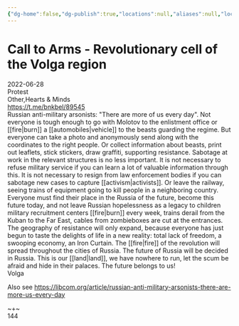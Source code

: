 ```yaml
---
{"dg-home":false,"dg-publish":true,"locations":null,"aliases":null,"location":null,"title":"Call to Arms - Revolutionary cell of the Volga region","tag":null,"date":null,"permalink":"/call-to-arms-revolutionary-cell-of-the-volga-region/","dgHomeLink":true,"dgPassFrontmatter":true}
---
```



# Call to Arms - Revolutionary cell of the Volga region

2022-06-28  
Protest  
Other,Hearts & Minds  
https://t.me/bnkbel/89545  
Russian anti-military arsonists: "There are more of us every day". Not everyone is tough enough to go with Molotov to the enlistment office or [[fire|burn]] a [[automobiles|vehicle]] to the beasts guarding the regime. But everyone can take a photo and anonymously send along with the coordinates to the right people. Or collect information about beasts, print out leaflets, stick stickers, draw graffiti, supporting resistance. Sabotage at work in the relevant structures is no less important. It is not necessary to refuse military service if you can learn a lot of valuable information through this. It is not necessary to resign from law enforcement bodies if you can sabotage new cases to capture [[activism|activists]]. Or leave the railway, seeing trains of equipment going to kill people in a neighboring country. Everyone must find their place in the Russia of the future, become this future today, and not leave Russian hopelessness as a legacy to children military recruitment centers [[fire|burn]] every week, trains derail from the Kuban to the Far East, cables from zombieboxes are cut at the entrances. The geography of resistance will only expand, because everyone has just begun to taste the delights of life in a new reality: total lack of freedom, a swooping economy, an Iron Curtain. The [[fire|fire]] of the revolution will spread throughout the cities of Russia. The future of Russia will be decided in Russia. This is our [[land|land]], we have nowhere to run, let the scum be afraid and hide in their palaces. The future belongs to us!  
Volga

Also see https://libcom.org/article/russian-anti-military-arsonists-there-are-more-us-every-day

~+~  
144
